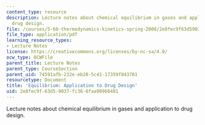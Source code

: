 ```yaml
---
content_type: resource
description: Lecture notes about chemical equilibrium in gases and application to
  drug design.
file: /courses/5-60-thermodynamics-kinetics-spring-2008/2e8fec9f63d59037fc366faa90966481_lec_17.pdf
file_type: application/pdf
learning_resource_types:
- Lecture Notes
license: https://creativecommons.org/licenses/by-nc-sa/4.0/
ocw_type: OCWFile
parent_title: Lecture Notes
parent_type: CourseSection
parent_uid: 74591afb-232e-eb20-5c41-17359f843701
resourcetype: Document
title: 'Equilibrium: Application to Drug Design'
uid: 2e8fec9f-63d5-9037-fc36-6faa90966481
---
```

Lecture notes about chemical equilibrium in gases and application to drug design.